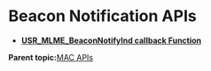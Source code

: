 # Beacon Notification APIs

-   **[USR\_MLME\_BeaconNotifyInd callback Function](GUID-9D37CED5-A262-492D-A49A-F4C81FE8643C.md)**  


**Parent topic:**[MAC APIs](GUID-1DE9D73F-973C-4E14-BA2E-3C2BF5B30BA9.md)

